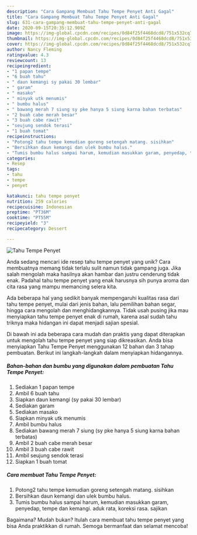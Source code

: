 ```yaml
---
description: "Cara Gampang Membuat Tahu Tempe Penyet Anti Gagal"
title: "Cara Gampang Membuat Tahu Tempe Penyet Anti Gagal"
slug: 631-cara-gampang-membuat-tahu-tempe-penyet-anti-gagal
date: 2020-09-15T20:35:12.909Z
image: https://img-global.cpcdn.com/recipes/0d84f25f4468dcd8/751x532cq70/tahu-tempe-penyet-foto-resep-utama.jpg
thumbnail: https://img-global.cpcdn.com/recipes/0d84f25f4468dcd8/751x532cq70/tahu-tempe-penyet-foto-resep-utama.jpg
cover: https://img-global.cpcdn.com/recipes/0d84f25f4468dcd8/751x532cq70/tahu-tempe-penyet-foto-resep-utama.jpg
author: Nancy Fleming
ratingvalue: 4.3
reviewcount: 13
recipeingredient:
- "1 papan tempe"
- "6 buah tahu"
- " daun kemangi sy pakai 30 lembar"
- " garam"
- " masako"
- " minyak utk menumis"
- " bumbu halus"
- " bawang merah 7 siung sy pke hanya 5 siung karna bahan terbatas"
- "2 buah cabe merah besar"
- "3 buah cabe rawit"
- "seujung sendok terasi"
- "1 buah tomat"
recipeinstructions:
- "Potong2 tahu tempe kemudian goreng setengah matang. sisihkan"
- "Bersihkan daun kemangi dan ulek bumbu halus."
- "Tumis bumbu halus sampai harum, kemudian masukkan garam, penyedap, tempe dan kemangi. aduk rata, koreksi rasa. sajikan"
categories:
- Resep
tags:
- tahu
- tempe
- penyet

katakunci: tahu tempe penyet 
nutrition: 259 calories
recipecuisine: Indonesian
preptime: "PT36M"
cooktime: "PT55M"
recipeyield: "3"
recipecategory: Dessert

---
```



![Tahu Tempe Penyet](https://img-global.cpcdn.com/recipes/0d84f25f4468dcd8/751x532cq70/tahu-tempe-penyet-foto-resep-utama.jpg)

Anda sedang mencari ide resep tahu tempe penyet yang unik? Cara membuatnya memang tidak terlalu sulit namun tidak gampang juga. Jika salah mengolah maka hasilnya akan hambar dan justru cenderung tidak enak. Padahal tahu tempe penyet yang enak harusnya sih punya aroma dan cita rasa yang mampu memancing selera kita.

Ada beberapa hal yang sedikit banyak mempengaruhi kualitas rasa dari tahu tempe penyet, mulai dari jenis bahan, lalu pemilihan bahan segar, hingga cara mengolah dan menghidangkannya. Tidak usah pusing jika mau menyiapkan tahu tempe penyet enak di rumah, karena asal sudah tahu triknya maka hidangan ini dapat menjadi sajian spesial.




Di bawah ini ada beberapa cara mudah dan praktis yang dapat diterapkan untuk mengolah tahu tempe penyet yang siap dikreasikan. Anda bisa menyiapkan Tahu Tempe Penyet menggunakan 12 bahan dan 3 tahap pembuatan. Berikut ini langkah-langkah dalam menyiapkan hidangannya.

<!--inarticleads1-->

##### Bahan-bahan dan bumbu yang digunakan dalam pembuatan Tahu Tempe Penyet:

1. Sediakan 1 papan tempe
1. Ambil 6 buah tahu
1. Siapkan  daun kemangi (sy pakai 30 lembar)
1. Sediakan  garam
1. Sediakan  masako
1. Siapkan  minyak utk menumis
1. Ambil  bumbu halus
1. Sediakan  bawang merah 7 siung (sy pke hanya 5 siung karna bahan terbatas)
1. Ambil 2 buah cabe merah besar
1. Ambil 3 buah cabe rawit
1. Ambil seujung sendok terasi
1. Siapkan 1 buah tomat




<!--inarticleads2-->

##### Cara membuat Tahu Tempe Penyet:

1. Potong2 tahu tempe kemudian goreng setengah matang. sisihkan
1. Bersihkan daun kemangi dan ulek bumbu halus.
1. Tumis bumbu halus sampai harum, kemudian masukkan garam, penyedap, tempe dan kemangi. aduk rata, koreksi rasa. sajikan




Bagaimana? Mudah bukan? Itulah cara membuat tahu tempe penyet yang bisa Anda praktikkan di rumah. Semoga bermanfaat dan selamat mencoba!
